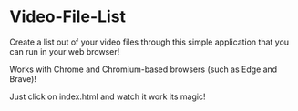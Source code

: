 # Video-File-List

Create a list out of your video files through this simple application that you can run in your web browser!

Works with Chrome and Chromium-based browsers (such as Edge and Brave)!

Just click on index.html and watch it work its magic!
